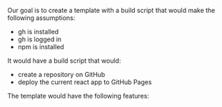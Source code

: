 
Our goal is to create a template with a build script that would make the following assumptions:
- gh is installed
- gh is logged in
- npm is installed

It would have a build script that would:
- create a repository on GitHub
- deploy the current react app to GitHub Pages


The template would have the following features: